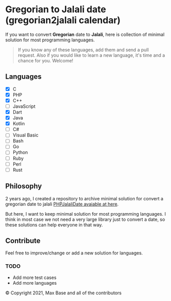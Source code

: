 # Gregorian to Jalali date (gregorian2jalali calendar)

If you want to convert **Gregorian** date to **Jalali**, here is collection of minimal solution for most programming languages.

> If you know any of these languages, add them and send a pull request.
> Also if you would like to learn a new language, it's time and a chance for you. Welcome!

## Languages

- [x] C
- [x] PHP
- [x] C++
- [ ] JavaScript
- [x] Dart
- [x] Java
- [x] Kotlin
- [ ] C#
- [ ] Visual Basic
- [ ] Bash
- [ ] Go
- [ ] Python
- [ ] Ruby
- [ ] Perl
- [ ] Rust

## Philosophy

2 years ago, I created a repository to archive minimal solution for convert a gregorian date to jalali [PHPJalaliDate avaiable at here](https://github.com/BaseMax/PHPJalaliDate).

But here, I want to keep minimal solution for most programming languages.
I think in most case we not need a very large library just to convert a date, so these solutions can help everyone in that way.

## Contribute

Feel free to improve/change or add a new solution for languages.

### TODO

- Add more test cases
- Add more languages

© Copyright 2021, Max Base and all of the contributors
